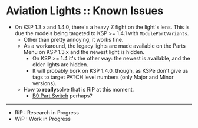 # Aviation Lights :: Known Issues

* On KSP 1.3.x and 1.4.0, there's a heavy Z fight on the light's lens. This is due the models being targeted to KSP >= 1.4.1 with `ModulePartVariants`.
	+ Other than pretty annoying, it works fine.
	+ As a workaround, the legacy lights are made available on the Parts Menu on KSP 1.3.x and the newest light is hidden.
		- On KSP >= 1.4 it's the other way: the newest is available, and the older lights are hidden. 
		- It will probably bork on KSP 1.4.0, though, as KSPe don't give us tags to target PATCH level numbers (only Major and Minor versions).
	+ How to **really**solve that is RiP at this moment.
		- [B9 Part Switch]() perhaps? 

- - -

* RiP : Research in Progress
* WiP : Work in Progress
